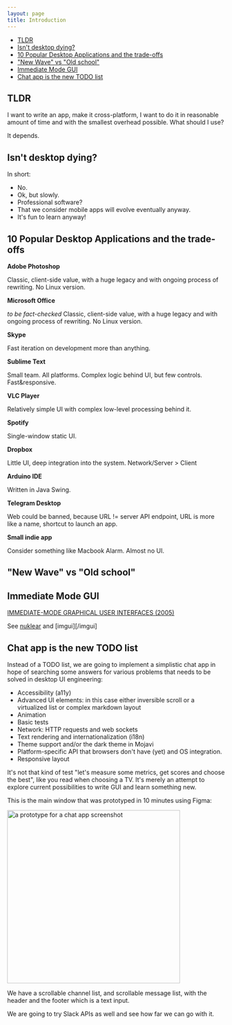 ```yaml
---
layout: page
title: Introduction
---
```


- [TLDR](#tldr)
- [Isn't desktop dying?](#isnt-desktop-dying)
- [10 Popular Desktop Applications and the trade-offs](#10-popular-desktop-applications-and-the-trade-offs)
- ["New Wave" vs "Old school"](#new-wave-vs-old-school)
- [Immediate Mode GUI](#immediate-mode-gui)
- [Chat app is the new TODO list](#chat-app-is-the-new-todo-list)

## TLDR

I want to write an app, make it cross-platform, I want to do it in reasonable amount of time and with the smallest overhead possible.
What should I use?

It depends.

## Isn't desktop dying?

In short:

- No.
- Ok, but slowly.
- Professional software?
- That we consider mobile apps will evolve eventually anyway.
- It's fun to learn anyway!

## 10 Popular Desktop Applications and the trade-offs

**Adobe Photoshop**

Classic, client-side value, with a huge legacy and with ongoing process of rewriting. No Linux version.

**Microsoft Office**

_to be fact-checked_ Classic, client-side value, with a huge legacy and with ongoing process of rewriting. No Linux version.

**Skype**

Fast iteration on development more than anything.

**Sublime Text**

Small team. All platforms. Complex logic behind UI, but few controls. Fast&responsive.

**VLC Player**

Relatively simple UI with complex low-level processing behind it.

**Spotify**

Single-window static UI.

**Dropbox**

Little UI, deep integration into the system. Network/Server > Client

**Arduino IDE**

Written in Java Swing.

**Telegram Desktop**

Web could be banned, because URL != server API endpoint, URL is more like a name, shortcut to launch an app.

**Small indie app**

Consider something like Macbook Alarm. Almost no UI.

## "New Wave" vs "Old school"

## Immediate Mode GUI

[IMMEDIATE-MODE GRAPHICAL USER INTERFACES (2005)](https://caseymuratori.com/blog_0001)

See [nuklear](/nuklear) and [imgui][/imgui]

## Chat app is the new TODO list

Instead of a TODO list, we are going to implement a simplistic chat app in hope of searching some answers for various problems that needs to be solved in desktop UI engineering:

- Accessibility (a11y)
- Advanced UI elements: in this case either inversible scroll or a virtualized list or complex markdown layout
- Animation
- Basic tests
- Network: HTTP requests and web sockets
- Text rendering and internationalization (i18n)
- Theme support and/or the dark theme in Mojavi
- Platform-specific API that browsers don't have (yet) and OS integration.
- Responsive layout

It's not that kind of test "let's measure some metrics, get scores and choose the best", like you read when choosing a TV. It's merely an attempt
to explore current possibilities to write GUI and learn something new.

This is the main window that was prototyped in 10 minutes using Figma:

<img src="https://user-images.githubusercontent.com/1004115/50629735-e37d0d80-0f4e-11e9-9c2e-3081e943879e.png" alt="a prototype for a chat app screenshot" width="400"  />

We have a scrollable channel list, and scrollable message list, with the header and the footer which is a text input.

We are going to try Slack APIs as well and see how far we can go with it.
